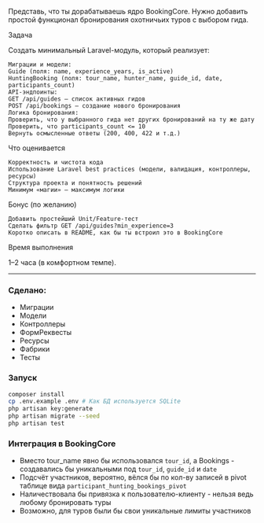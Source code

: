 Представь, что ты дорабатываешь ядро BookingCore. Нужно добавить простой функционал бронирования охотничьих туров с выбором гида.

Задача

Создать минимальный Laravel-модуль, который реализует:

    Миграции и модели:
    Guide (поля: name, experience_years, is_active)
    HuntingBooking (поля: tour_name, hunter_name, guide_id, date, participants_count)
    API-эндпоинты:
    GET /api/guides — список активных гидов
    POST /api/bookings — создание нового бронирования
    Логика бронирования:
    Проверить, что у выбранного гида нет других бронирований на ту же дату
    Проверить, что participants_count <= 10
    Вернуть осмысленные ответы (200, 400, 422 и т.д.)

Что оценивается

    Корректность и чистота кода
    Использование Laravel best practices (модели, валидация, контроллеры, ресурсы)
    Структура проекта и понятность решений
    Минимум «магии» — максимум логики

Бонус (по желанию)

    Добавить простейший Unit/Feature-тест
    Сделать фильтр GET /api/guides?min_experience=3
    Коротко описать в README, как бы ты встроил это в BookingCore

Время выполнения

1–2 часа (в комфортном темпе).

___

### Сделано:

- Миграции
- Модели
- Контроллеры
- ФормРеквесты
- Ресурсы
- Фабрики
- Тесты 

### Запуск

```bash
composer install
cp .env.example .env # Как БД используется SQLite
php artisan key:generate
php artisan migrate --seed
php artisan test
```

### Интеграция в BookingCore

- Вместо tour_name явно бы использовался `tour_id`, а Bookings - создавались бы уникальными под `tour_id`, `guide_id` и `date`
- Подсчёт участников, вероятно, вёлся бы по кол-ву записей в pivot таблице вида `participant_hunting_bookings_pivot`
- Наличествовала бы привязка к пользователю-клиенту - нельзя ведь любому бронировать туры
- Возможно, для туров были бы свои уникальные лимиты участников
